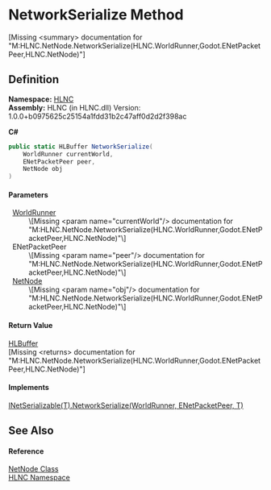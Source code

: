 # NetworkSerialize Method


\[Missing &lt;summary&gt; documentation for "M:HLNC.NetNode.NetworkSerialize(HLNC.WorldRunner,Godot.ENetPacketPeer,HLNC.NetNode)"\]



## Definition
**Namespace:** <a href="N_HLNC">HLNC</a>  
**Assembly:** HLNC (in HLNC.dll) Version: 1.0.0+b0975625c25154a1fdd31b2c47aff0d2d2f398ac

**C#**
``` C#
public static HLBuffer NetworkSerialize(
	WorldRunner currentWorld,
	ENetPacketPeer peer,
	NetNode obj
)
```



#### Parameters
<dl><dt>  <a href="T_HLNC_WorldRunner">WorldRunner</a></dt><dd>\[Missing &lt;param name="currentWorld"/&gt; documentation for "M:HLNC.NetNode.NetworkSerialize(HLNC.WorldRunner,Godot.ENetPacketPeer,HLNC.NetNode)"\]</dd><dt>  ENetPacketPeer</dt><dd>\[Missing &lt;param name="peer"/&gt; documentation for "M:HLNC.NetNode.NetworkSerialize(HLNC.WorldRunner,Godot.ENetPacketPeer,HLNC.NetNode)"\]</dd><dt>  <a href="T_HLNC_NetNode">NetNode</a></dt><dd>\[Missing &lt;param name="obj"/&gt; documentation for "M:HLNC.NetNode.NetworkSerialize(HLNC.WorldRunner,Godot.ENetPacketPeer,HLNC.NetNode)"\]</dd></dl>

#### Return Value
<a href="T_HLNC_Serialization_HLBuffer">HLBuffer</a>  
\[Missing &lt;returns&gt; documentation for "M:HLNC.NetNode.NetworkSerialize(HLNC.WorldRunner,Godot.ENetPacketPeer,HLNC.NetNode)"\]

#### Implements
<a href="M_HLNC_INetSerializable_1_NetworkSerialize">INetSerializable(T).NetworkSerialize(WorldRunner, ENetPacketPeer, T)</a>  


## See Also


#### Reference
<a href="T_HLNC_NetNode">NetNode Class</a>  
<a href="N_HLNC">HLNC Namespace</a>  
